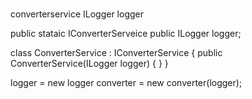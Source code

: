 #
##
converterservice
ILogger logger


public stataic IConverterServeice
public ILogger logger;

class ConverterService : IConverterService {
    public ConverterService(ILogger logger) {
    }
}

logger = new logger
converter = new converter(logger);
